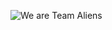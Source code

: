 ![We are Team Aliens](https://user-images.githubusercontent.com/80632060/223010081-cbdf69dd-04b8-408c-ba86-16611e10c5ce.png)
